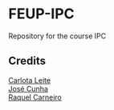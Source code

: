 # FEUP-IPC
Repository for the course IPC

## Credits
 [Carlota Leite](https://github.com/carlotaleite) </br>
 [José Cunha](https://github.com/jose-mota-410) </br>
 [Raquel Carneiro](https://github.com/shinir) </br>
